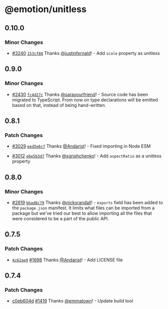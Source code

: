# @emotion/unitless

## 0.10.0

### Minor Changes

- [#3240](https://github.com/emotion-js/emotion/pull/3240) [`153cf88`](https://github.com/emotion-js/emotion/commit/153cf885521f642462823a25675aa1a5be431db7) Thanks [@justinfernald](https://github.com/justinfernald)! - Add `scale` property as unitless

## 0.9.0

### Minor Changes

- [#2430](https://github.com/emotion-js/emotion/pull/2430) [`fc4d27c`](https://github.com/emotion-js/emotion/commit/fc4d27c2dbce7fdb778212be86b07e31d8d82a98) Thanks [@sarayourfriend](https://github.com/sarayourfriend)! - Source code has been migrated to TypeScript. From now on type declarations will be emitted based on that, instead of being hand-written.

## 0.8.1

### Patch Changes

- [#3029](https://github.com/emotion-js/emotion/pull/3029) [`eed5e6cf`](https://github.com/emotion-js/emotion/commit/eed5e6cf00f94f3011b93825ccce43cb2270c247) Thanks [@Andarist](https://github.com/Andarist)! - Fixed importing in Node ESM

* [#3012](https://github.com/emotion-js/emotion/pull/3012) [`e6e5b3d7`](https://github.com/emotion-js/emotion/commit/e6e5b3d71ade7b986ab364fc0cb770e7eda16049) Thanks [@sgrishchenko](https://github.com/sgrishchenko)! - Add `aspectRatio` as a unitless property

## 0.8.0

### Minor Changes

- [#2819](https://github.com/emotion-js/emotion/pull/2819) [`bbad8c79`](https://github.com/emotion-js/emotion/commit/bbad8c79937f8dfd5d93bf485c1e9ec44124d228) Thanks [@nicksrandall](https://github.com/nicksrandall)! - `exports` field has been added to the `package.json` manifest. It limits what files can be imported from a package but we've tried our best to allow importing all the files that were considered to be a part of the public API.

## 0.7.5

### Patch Changes

- [`4c62ae9`](https://github.com/emotion-js/emotion/commit/4c62ae9447959d438928e1a26f76f1487983c968) [#1698](https://github.com/emotion-js/emotion/pull/1698) Thanks [@Andarist](https://github.com/Andarist)! - Add LICENSE file

## 0.7.4

### Patch Changes

- [c0eb604d](https://github.com/emotion-js/emotion/commit/c0eb604d) [#1419](https://github.com/emotion-js/emotion/pull/1419) Thanks [@emmatown](https://github.com/emmatown)! - Update build tool
